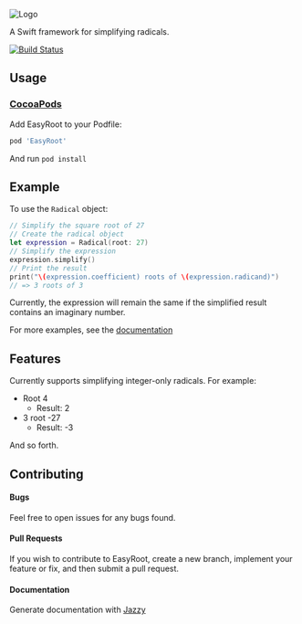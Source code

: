 ![Logo](https://aaronjsutton.github.io/EasyRoot/img/logo.png)

A Swift framework for simplifying radicals.

[![Build Status](https://travis-ci.org/aaronjsutton/EasyRoot.svg?branch=master)](https://travis-ci.org/aaronjsutton/EasyRoot)

## Usage

### [CocoaPods](http://cocoapods.org)

Add EasyRoot to your Podfile:

```ruby
pod 'EasyRoot'
```

And run `pod install`

## Example

To use the `Radical` object:
```swift
// Simplify the square root of 27
// Create the radical object
let expression = Radical(root: 27)
// Simplify the expression
expression.simplify()
// Print the result
print("\(expression.coefficient) roots of \(expression.radicand)")
// => 3 roots of 3
```

Currently, the expression will remain the same if the simplified result contains an imaginary number.

For more examples, see the [documentation](https://aaronjsutton.github.io/EasyRoot/)

## Features

Currently supports simplifying integer-only radicals. For example:

- Root 4
  - Result: 2
- 3 root -27
  - Result: -3

And so forth.

## Contributing

#### Bugs

Feel free to open issues for any bugs found.

#### Pull Requests

If you wish to contribute to EasyRoot, create a new branch, implement your feature or fix, and then submit a pull request.

#### Documentation

Generate documentation with [Jazzy](https://github.com/realm/jazzy)

